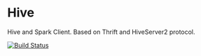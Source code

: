 # Hive

Hive and Spark Client. Based on Thrift and HiveServer2 protocol.

[![Build Status](https://travis-ci.org/tanmaykm/Hive.jl.svg?branch=master)](https://travis-ci.org/tanmaykm/Hive.jl)
